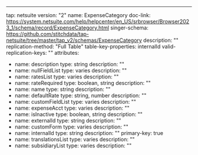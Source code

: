 ---
tap: netsuite
version: "2"
name: ExpenseCategory
doc-link: https://system.netsuite.com/help/helpcenter/en_US/srbrowser/Browser2023_1/schema/record/ExpenseCategory.html
singer-schema: https://github.com/stitchdata/tap-netsuite/tree/master/tap_v2/schemas/ExpenseCategory
description: ""
replication-method: "Full Table"
table-key-properties: internalId
valid-replication-keys: ""
attributes:
- name: description
  type: string
  description: ""
- name: nullFieldList
  type: varies
  description: ""
- name: ratesList
  type: varies
  description: ""
- name: rateRequired
  type: boolean, string
  description: ""
- name: name
  type: string
  description: ""
- name: defaultRate
  type: string, number
  description: ""
- name: customFieldList
  type: varies
  description: ""
- name: expenseAcct
  type: varies
  description: ""
- name: isInactive
  type: boolean, string
  description: ""
- name: externalId
  type: string
  description: ""
- name: customForm
  type: varies
  description: ""
- name: internalId
  type: string
  description: ""
  primary-key: true
- name: translationsList
  type: varies
  description: ""
- name: subsidiaryList
  type: varies
  description: ""
